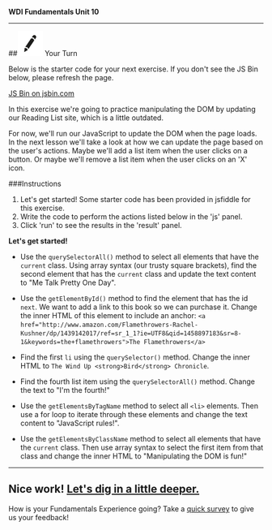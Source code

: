 **WDI Fundamentals Unit 10**

---

##![Your Turn](../assets/exercise.png) Your Turn

Below is the starter code for your next exercise. If you don't see the JS Bin below, please refresh the page.

<a class="jsbin-embed" href="http://jsbin.com/guvuva/1/embed?html&height600">JS Bin on jsbin.com</a><script src="http://static.jsbin.com/js/embed.min.js?3.35.12"></script>

In this exercise we're going to practice manipulating the DOM by updating our Reading List site, which is a little outdated.

For now, we'll run our JavaScript to update the DOM when the page loads. In the next lesson we'll take a look at how we can update the page based on the user's actions. Maybe we'll add a list item when the user clicks on a button. Or maybe we'll remove a list item when the user clicks on an 'X' icon.


###Instructions

1. Let's get started! Some starter code has been provided in jsfiddle for this exercise.
2. Write the code to perform the actions listed below in the 'js' panel.
3. Click 'run' to see the results in the 'result' panel.

**Let's get started!**

* Use the `querySelectorAll()` method to select all elements that have the `current` class. Using array syntax (our trusty square brackets), find the second element that has the `current` class and update the text content to "Me Talk Pretty One Day".

* Use the `getElementById()` method to find the element that has the id `next`. We want to add a link to this book so we can purchase it. Change the inner HTML of this element to include an anchor: `<a href="http://www.amazon.com/Flamethrowers-Rachel-Kushner/dp/1439142017/ref=sr_1_1?ie=UTF8&qid=1458897183&sr=8-1&keywords=the+flamethrowers">The Flamethrowers</a>`

* Find the first `li` using the `querySelector()` method. Change the inner HTML to `The Wind Up <strong>Bird</strong> Chronicle`.

* Find the fourth list item using the `querySelectorAll()` method. Change the text to "I'm the fourth!"

* Use the `getElementsByTagName` method to select all `<li>` elements. Then use a for loop to iterate through these elements and change the text content to "JavaScript rules!".

* Use the `getElementsByClassName` method to select all elements that have the `current` class. Then use array syntax to select the first item from that class and change the inner HTML to "Manipulating the DOM is fun!"



---

Nice work! [Let's dig in a little deeper.](10_lesson.md)
---
How is your Fundamentals Experience going? Take a [quick survey](../feedback.md) to give us your feedback!
